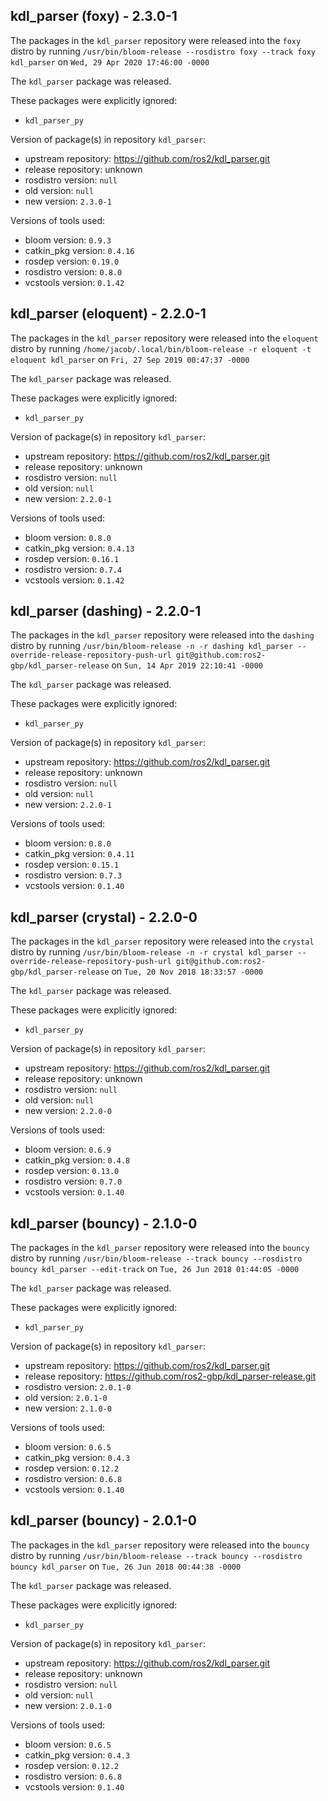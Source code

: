 ## kdl_parser (foxy) - 2.3.0-1

The packages in the `kdl_parser` repository were released into the `foxy` distro by running `/usr/bin/bloom-release --rosdistro foxy --track foxy kdl_parser` on `Wed, 29 Apr 2020 17:46:00 -0000`

The `kdl_parser` package was released.

These packages were explicitly ignored:
- `kdl_parser_py`

Version of package(s) in repository `kdl_parser`:

- upstream repository: https://github.com/ros2/kdl_parser.git
- release repository: unknown
- rosdistro version: `null`
- old version: `null`
- new version: `2.3.0-1`

Versions of tools used:

- bloom version: `0.9.3`
- catkin_pkg version: `0.4.16`
- rosdep version: `0.19.0`
- rosdistro version: `0.8.0`
- vcstools version: `0.1.42`


## kdl_parser (eloquent) - 2.2.0-1

The packages in the `kdl_parser` repository were released into the `eloquent` distro by running `/home/jacob/.local/bin/bloom-release -r eloquent -t eloquent kdl_parser` on `Fri, 27 Sep 2019 00:47:37 -0000`

The `kdl_parser` package was released.

These packages were explicitly ignored:
- `kdl_parser_py`

Version of package(s) in repository `kdl_parser`:

- upstream repository: https://github.com/ros2/kdl_parser.git
- release repository: unknown
- rosdistro version: `null`
- old version: `null`
- new version: `2.2.0-1`

Versions of tools used:

- bloom version: `0.8.0`
- catkin_pkg version: `0.4.13`
- rosdep version: `0.16.1`
- rosdistro version: `0.7.4`
- vcstools version: `0.1.42`


## kdl_parser (dashing) - 2.2.0-1

The packages in the `kdl_parser` repository were released into the `dashing` distro by running `/usr/bin/bloom-release -n -r dashing kdl_parser --override-release-repository-push-url git@github.com:ros2-gbp/kdl_parser-release` on `Sun, 14 Apr 2019 22:10:41 -0000`

The `kdl_parser` package was released.

These packages were explicitly ignored:
- `kdl_parser_py`

Version of package(s) in repository `kdl_parser`:

- upstream repository: https://github.com/ros2/kdl_parser.git
- release repository: unknown
- rosdistro version: `null`
- old version: `null`
- new version: `2.2.0-1`

Versions of tools used:

- bloom version: `0.8.0`
- catkin_pkg version: `0.4.11`
- rosdep version: `0.15.1`
- rosdistro version: `0.7.3`
- vcstools version: `0.1.40`


## kdl_parser (crystal) - 2.2.0-0

The packages in the `kdl_parser` repository were released into the `crystal` distro by running `/usr/bin/bloom-release -n -r crystal kdl_parser --override-release-repository-push-url git@github.com:ros2-gbp/kdl_parser-release` on `Tue, 20 Nov 2018 18:33:57 -0000`

The `kdl_parser` package was released.

These packages were explicitly ignored:
- `kdl_parser_py`

Version of package(s) in repository `kdl_parser`:

- upstream repository: https://github.com/ros2/kdl_parser.git
- release repository: unknown
- rosdistro version: `null`
- old version: `null`
- new version: `2.2.0-0`

Versions of tools used:

- bloom version: `0.6.9`
- catkin_pkg version: `0.4.8`
- rosdep version: `0.13.0`
- rosdistro version: `0.7.0`
- vcstools version: `0.1.40`


## kdl_parser (bouncy) - 2.1.0-0

The packages in the `kdl_parser` repository were released into the `bouncy` distro by running `/usr/bin/bloom-release --track bouncy --rosdistro bouncy kdl_parser --edit-track` on `Tue, 26 Jun 2018 01:44:05 -0000`

The `kdl_parser` package was released.

These packages were explicitly ignored:
- `kdl_parser_py`

Version of package(s) in repository `kdl_parser`:

- upstream repository: https://github.com/ros2/kdl_parser.git
- release repository: https://github.com/ros2-gbp/kdl_parser-release.git
- rosdistro version: `2.0.1-0`
- old version: `2.0.1-0`
- new version: `2.1.0-0`

Versions of tools used:

- bloom version: `0.6.5`
- catkin_pkg version: `0.4.3`
- rosdep version: `0.12.2`
- rosdistro version: `0.6.8`
- vcstools version: `0.1.40`


## kdl_parser (bouncy) - 2.0.1-0

The packages in the `kdl_parser` repository were released into the `bouncy` distro by running `/usr/bin/bloom-release --track bouncy --rosdistro bouncy kdl_parser` on `Tue, 26 Jun 2018 00:44:38 -0000`

The `kdl_parser` package was released.

These packages were explicitly ignored:
- `kdl_parser_py`

Version of package(s) in repository `kdl_parser`:

- upstream repository: https://github.com/ros2/kdl_parser.git
- release repository: unknown
- rosdistro version: `null`
- old version: `null`
- new version: `2.0.1-0`

Versions of tools used:

- bloom version: `0.6.5`
- catkin_pkg version: `0.4.3`
- rosdep version: `0.12.2`
- rosdistro version: `0.6.8`
- vcstools version: `0.1.40`


